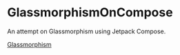 # GlassmorphismOnCompose

An attempt on Glassmorphism using Jetpack Compose. 


[Glassmorphism](https://github.com/ComposeDesigner/GlassmorphismOnCompose/blob/master/app/src/main/res/drawable/readmeimage.png)
